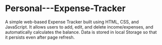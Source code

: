 # Personal---Expense-Tracker
A simple web-based Expense Tracker built using HTML, CSS, and JavaScript.  It allows users to add, edit, and delete income/expenses, and automatically calculates the balance.  Data is stored in local Storage so that it persists even after page refresh.
